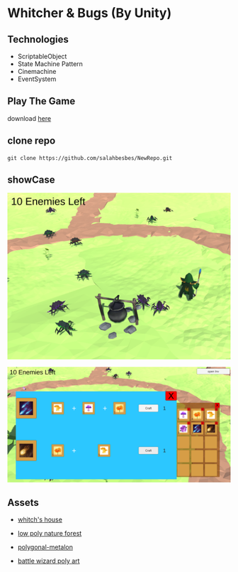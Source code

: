 # Whitcher & Bugs (By Unity)


## Technologies
* ScriptableObject
* State Machine Pattern
* Cinemachine
* EventSystem

## Play The Game
download [here](https://drive.google.com/file/d/1IGiaI3Tic1xl8Uplowu3q7QZf454IZjG/view?usp=sharing)
## clone repo
    git clone https://github.com/salahbesbes/NewRepo.git

## showCase
![](image1.PNG)



![](image2.PNG)


## Assets
* [whitch's house](https://assetstore.unity.com/packages/3d/environments/fantasy/whitch-s-house-125519)

* [low poly nature forest](https://assetstore.unity.com/packages/3d/environments/landscapes/free-low-poly-nature-forest-205742)

* [polygonal-metalon](https://assetstore.unity.com/packages/3d/characters/creatures/meshtint-free-polygonal-metalon-151383)

 * [battle wizard poly art](https://assetstore.unity.com/packages/3d/characters/humanoids/fantasy/battle-wizard-poly-art-128097)





